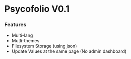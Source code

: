 # Psycofolio V0.1

### Features

* Multi-lang
* Mutli-themes
* Filesystem Storage (using json)
* Update Values at the same page (No admin dashboard)